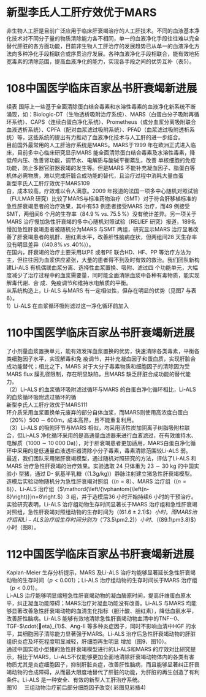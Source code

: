 # 新型李氏人工肝疗效优于MARS  
非生物人工肝是目前广泛应用于临床肝衰竭治疗的人工肝技术。不同的血液基本净化技术对不同分子量的物质清除能力各不相同，单一的血液净化手段往往难以完全替代肝脏的各方面功能，目前非生物人工肝治疗的发展趋势已从单一的血液净化方法向多种净化手段相联合或序贯治疗发展。各种血液净化手段相联合，能有效地拓宽毒素的清除范围，提高血液净化的能力，实现各手段之间的优势互补（表5）。  
# 108中国医学临床百家丛书肝衰竭新进展  
续表
国际上一些基于全面清除蛋白结合毒素和水溶性毒素的血液净化新系统不断涌现，如：Biologic-DT（生物透析吸附治疗系统）、MARS（白蛋白分子吸附再循环系统）、CAPS（连续白蛋白净化系统）、Prometheus（成分血浆分离吸附联合血液透析系统）、CPFA（配对血浆滤过吸附系统）、PFAD（血浆滤过吸附透析系统）等，这些系统的提出有力推动了血液净化技术与人工肝的进一步结合。  
目前国外最常用的人工肝治疗系统是MARS。MARS于1999 年在欧洲正式进入临床，目前多中心临床研究显示MARS 能全面清除蛋白结合毒素及水溶性毒素，降低颅内压、改善肾功能，调节水、电解质与酸碱平衡紊乱，改善 单核细胞的免疫功能，防止多器官脏器衰竭的发生等。但是MARS 不能补充凝血因子、脂蛋白等机体必需物质，难以完成肝脏合成功能的替代，且治疗过程中消耗大量白蛋  
新型李氏人工肝疗效优于MARS109  
白，成本较高，疗效难以令人满意。2009 年报道的法国一项多中心随机对照试验（FULMAR 研究）比较了MARS与标准药物治疗（SMT）对于符合肝移植标准的急性肝衰竭患者的治疗效果，其中有53 例患者接受MARS 治疗，而49 例接受SMT，两组间6 个月的生存率（$84.9\,\%$ vs. $75.5\,\%$）没有统计差异。另一项关于MARS 治疗慢加急性肝衰竭的多中心随机对照试验（RELIEF 研究）报道，189名慢加急性肝衰竭患者被随机分为MARS 与SMT 两组，研究显示MARS 治疗显著改善了肝衰竭患者的肌酐、胆红素水平，改善肝性脑病症状，但两组间28 天生存率没有明显差异（$(40.8\%\,\nu s.\,40\%)$）。  
在国内，肝衰竭的治疗主要采用以PE 或者PE 联合HD、HF、PP 等治疗方法为主，但往往因为血浆供应紧张，大量的患者得不到及时有效的救治。我们团队新构建Li-ALS  有机偶联血浆分离、选择性血浆置换、吸附、滤过四 个功能单元，大幅度减少了治疗过程中的血浆需要量，同时能全面清除血浆中各种有毒物质，能实现解毒代谢、合 成、免疫调节和维持水电解质的平衡。  
从系统构造上，Li-ALS 与MARS 有一定相似性，但存在明显的优势（见图7 与表6）。  
1）Li-ALS 在血浆循环吸附滤过这一净化循环前加入  
# 110中国医学临床百家丛书肝衰竭新进展  
了小剂量血浆置换单元，能有效发挥血浆置换的优势，快速清除各类毒素，平衡各类细胞因子水平，实现解毒和免 疫调节，并补充凝血因子和蛋白质，实现肝脏合成功能替代；相比之下，MARS 对于大分子毒素物质和细胞因子的清除因为受MARS ﬂux 膜孔径限制，存在明显缺陷，且MARS 缺乏肝脏合成功能的替代能力。  
（2）Li-ALS 的血浆循环吸附滤过循环与MARS 的白蛋白净化循环相比，Li-ALS 的血浆循环吸附滤过循环的循  
新型李氏人工肝疗效优于MARS111  
环介质采用血浆置换单元废弃的部分自体血浆，而MARS则使用高浓度白蛋白（$20\%$）$500\sim600\mathrm{m}$，成本高昂，且不能重复利用。  
（3）Li-ALS 的吸附环节与MARS 相似，均采用活性炭加阴离子树脂吸附柱联合，但Li-ALS 净化循环采用的是高通量血滤器来进行血液滤过，在有效维持水、电解质（$1000\sim10\;000\;\mathrm{Da})$），对于肝衰竭患者更加适用，MARS白蛋白净化循环中采用的是低通量血液透析器清除小分子毒素，毒素清除范围较Li-ALS 弱。  
最近，我们团队采用猪肝衰竭模型，通过随机对照研究的方法，评估了Li-ALS 和MARS 治疗急性肝衰竭的治疗效果。实验选取 24  只体重为 $23\sim30\ \mathrm{kg}$ 的中国实验小 型猪，通过 D- 氨基半乳糖（$(1.3\mathrm{g/kg})$）静脉注射建立猪急性肝衰竭模型。造模后实验动物随机分为急性肝衰竭对照组（$(n{=}8$）、MARS 治疗组（$(n{=}8)$）、Li-ALS 治疗组（$\mathord{\left/{\vphantom{\left(n-8}\right)}}n=8\right.$）3 组，并于造模后36 小时开始持续6 小时的干预治疗。实验研究表明，Li-ALS 治疗组动物生存时间显著长于MARS 治疗组和急性肝衰竭对照组，急性肝衰竭对照组动物的生存时间为（$(61.6\pm2.1)\$）小时，而MARS 治疗组和Li-ALS 治疗组生存时间分别为（$'73.5\pm2.2)$）小时、（$(89.1\pm3.8)\$）小时（图8）。  
# 112中国医学临床百家丛书肝衰竭新进展  
Kaplan-Meier 生存分析提示，MARS 及Li-ALS 治疗均能够显著延长急性肝衰竭动物的生存时间（$p<0.001$）；Li-ALS 治疗组动物的生存时间长于MARS 治疗组（$p<0.01$）。  
Li-ALS 治疗能够明显缩短急性肝衰竭动物的凝血酶原时间，提高纤维蛋白原水平，纠正凝血功能障碍；MARS治疗对凝血功能没有改善。Li-ALS 与MARS 均能够显著改善急性肝衰竭动物的血清生化指标（胆汁酸、胆红素），降低血氨水平，改善肝性脑病。Li-ALS 能够有效地清除急性肝衰竭动物血清中的TNF-$\cdot0$、TGF-$\cdot{eta}_{1}$、Ang-II 等多种炎症因子，同时不影响血清中HGF 的水平，其细胞因子清除能力显著强于MARS。Li-ALS 治疗后急性肝衰竭动物的肝脏组织炎症及坏死程度明显减轻，肝细胞再生明显   增加（图9、图10）。  
通过中国实验小型猪的急性肝衰竭模型进行的Li-ALS和MARS 的疗效对比研究提示，相比于MARS，Li-ALS不仅能够更加全面地清除肝衰竭动物体内的各类有害物质尤其是炎症细胞因子，抑制肝脏炎症，改善肝性脑病，而且能够显著纠正肝衰竭动物的合成障碍，从而最大限度地替代了肝脏的功能，为肝脏的再生创造了有利条件。Li-ALS 是一种安全、有效的新型人工肝治疗系统。  
图10  三组动物治疗前后部分细胞因子改变( 彩图见彩插4)  